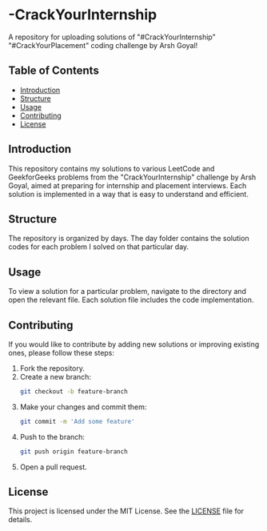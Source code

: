 # -CrackYourInternship

A repository for uploading solutions of "#CrackYourInternship" "#CrackYourPlacement" coding challenge by Arsh Goyal!

## Table of Contents
- [Introduction](#introduction)
- [Structure](#structure)
- [Usage](#usage)
- [Contributing](#contributing)
- [License](#license)

## Introduction
This repository contains my solutions to various LeetCode and GeekforGeeks problems from the "CrackYourInternship" challenge by Arsh Goyal, aimed at preparing for internship and placement interviews. Each solution is implemented in a way that is easy to understand and efficient.

## Structure
The repository is organized by days. The day folder contains the solution codes for each problem I solved on that particular day.


## Usage
To view a solution for a particular problem, navigate to the directory and open the relevant file. Each solution file includes the code implementation.

## Contributing
If you would like to contribute by adding new solutions or improving existing ones, please follow these steps:

1. Fork the repository.
2. Create a new branch:
   ```bash
   git checkout -b feature-branch
   ```
3. Make your changes and commit them:
   ```bash
   git commit -m 'Add some feature'
   ```
4. Push to the branch:
   ```bash
   git push origin feature-branch
   ```
5. Open a pull request.

## License

This project is licensed under the MIT License. See the [LICENSE](LICENSE.md) file for details.


